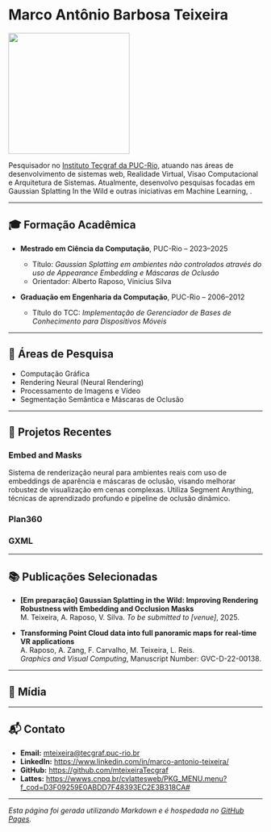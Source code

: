 # Marco Antônio Barbosa Teixeira
<img src="https://github.com/user-attachments/assets/1e8c52de-e853-4fcc-9424-f0e8aab0f9d9" height="240">

<link rel="stylesheet" href="/assets/css/style.css">


Pesquisador no [Instituto Tecgraf da PUC-Rio](https://www.tecgraf.puc-rio.br/), atuando nas áreas de desenvolvimento de sistemas web, Realidade Virtual, Visao Computacional e Arquitetura de Sistemas. 
Atualmente, desenvolvo pesquisas focadas em Gaussian Splatting In the Wild e outras iniciativas em Machine Learning, .

---

## 🎓 Formação Acadêmica

- **Mestrado em Ciência da Computação**, PUC-Rio – 2023–2025
  - Título: *Gaussian Splatting em ambientes não controlados através do uso de Appearance Embedding e Máscaras de Oclusão*
  - Orientador: Alberto Raposo, Vinicius Silva

- **Graduação em Engenharia da Computação**, PUC-Rio – 2006–2012
  - Título do TCC: *Implementação de Gerenciador de Bases de Conhecimento para Dispositivos Móveis*

---

## 🧪 Áreas de Pesquisa

- Computação Gráfica
- Rendering Neural (Neural Rendering)
- Processamento de Imagens e Vídeo
- Segmentação Semântica e Máscaras de Oclusão

---

## 📁 Projetos Recentes

### Embed and Masks  
Sistema de renderização neural para ambientes reais com uso de embeddings de aparência e máscaras de oclusão, visando melhorar robustez de visualização em cenas complexas. Utiliza Segment Anything, técnicas de aprendizado profundo e pipeline de oclusão dinâmico.

### Plan360
<!--Descrição breve do projeto, destacando objetivos, tecnologias utilizadas e resultados alcançados.-->

### GXML
<!--Descrição breve do projeto, destacando objetivos, tecnologias utilizadas e resultados alcançados.-->

---

## 📚 Publicações Selecionadas

- **[Em preparação] Gaussian Splatting in the Wild: Improving Rendering Robustness with Embedding and Occlusion Masks**  
  M. Teixeira, A. Raposo, V. Silva. *To be submitted to [venue]*, 2025.

- **Transforming Point Cloud data into full panoramic maps for real-time VR applications**  
  A. Raposo, A. Zang, F. Carvalho, M. Teixeira, L. Reis.  
  *Graphics and Visual Computing*, Manuscript Number: GVC-D-22-00138.

---

## 🎥 Mídia

<!--
- [Título do Vídeo 1]  
  [Descrição breve]. [Link para o vídeo]

- [Título do Vídeo 2]  
  [Descrição breve]. [Link para o vídeo]
-->
---

## 📬 Contato

- **Email:** mteixeira@tecgraf.puc-rio.br
- **LinkedIn:** https://www.linkedin.com/in/marco-antonio-teixeira/
- **GitHub:** https://github.com/mteixeiraTecgraf
- **Lattes:** https://wwws.cnpq.br/cvlattesweb/PKG_MENU.menu?f_cod=D3F09259E0ABDD7F48393EC2E3B318CA#

---

*Esta página foi gerada utilizando Markdown e é hospedada no [GitHub Pages](https://pages.github.com/).*
